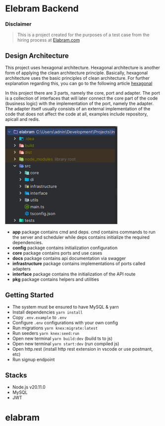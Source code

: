 # Elebram Backend

### Disclaimer

> This is a project created for the purposes of a test case from the hiring process at [Elabram.com](https://elabram.com)

## Design Architecture

This project uses hexagonal architecture. Hexagonal architecture is another form of applying the clean architecture principle.
Basically, hexagonal architecture uses the basic principles of clean architecture. For further explanation
regarding this, you can go to the following article [hexagonal](https://herbertograca.com/2017/11/16/explicit-architecture-01-ddd-hexagonal-onion-clean-cqrs-how-i-put-it-all-together/)

In this project there are 3 parts, namely the core, port and adapter. The port is a collection of interfaces that
will later connect the core part of the code (business logic) with the implementation of the port, namely the adapter.
The adapter itself usually consists of an external implementation of the code that does not affect the code at all,
examples include repository, apicall and redis.

![img.png](img.png)

- **app** package contains cmd and deps. cmd contains commands to run the server and scheduler while deps contains initialize the required dependencies.
- **config** package contains initialization configuration
- **core** package contains ports and use cases
- **docs** package contains api documentation via swagger
- **infrastructure** package contains implementations of ports called adapters
- **interface**  package contains the initialization of the API route
- **pkg** package contains helpers and utilities

## Getting Started

- The system must be ensured to have MySQL & yarn
- Install dependencies `yarn install`
- Copy `.env.example` to `.env`
- Configure `.env` configurations with your own config
- Run migrations `yarn knex:migrate:latest`
- Run seeders `yarn knex:seed:run`
- Open new terminal `yarn build:dev` (build ts to js)
- Open new terminal `yarn start:dev` (run compiled js)
- Open http.rest (install http rest extension in vscode or use postmant, etc)
- Run signup endpoint


## Stacks

- Node.js v20.11.0
- MySQL
- JWT
# elabram
